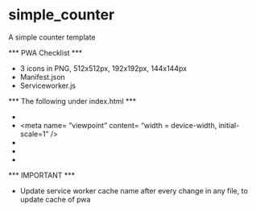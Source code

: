 # simple_counter
A simple counter template

*** PWA Checklist ***

* 3 icons in PNG, 512x512px, 192x192px, 144x144px
* Manifest.json
* Serviceworker.js

*** The following under index.html <head> ***
* <meta charset= ”UTF-8” />
* <meta name= ”viewpoint” content= “width = device-width, initial-scale=1” />
* <link href= “/icon path/icon.png” rel=”icon” />
* <link href= ”/icon path/icon.png” rel=”apple-touch-icon”/>
* <meta name= ”theme-color” content=”#colorhex” />

*** IMPORTANT ***
* Update service worker cache name after every change in any file, to update cache of pwa

